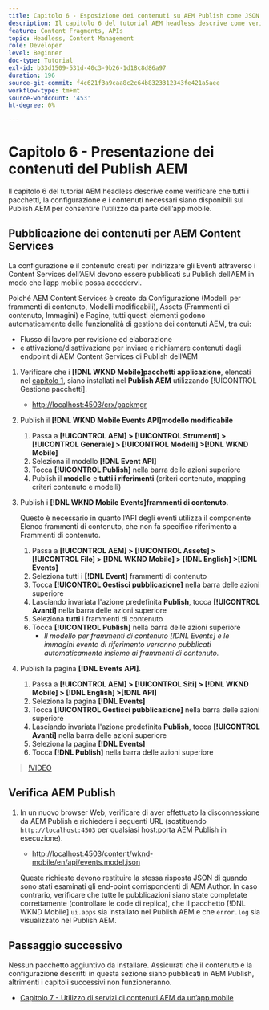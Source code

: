 ```yaml
---
title: Capitolo 6 - Esposizione dei contenuti su AEM Publish come JSON - Content Services
description: Il capitolo 6 del tutorial AEM headless descrive come verificare che tutti i pacchetti, la configurazione e i contenuti necessari siano disponibili sul Publish AEM per consentire l’utilizzo dall’app mobile.
feature: Content Fragments, APIs
topic: Headless, Content Management
role: Developer
level: Beginner
doc-type: Tutorial
exl-id: b33d1509-531d-40c3-9b26-1d18c8d86a97
duration: 196
source-git-commit: f4c621f3a9caa8c2c64b8323312343fe421a5aee
workflow-type: tm+mt
source-wordcount: '453'
ht-degree: 0%

---
```


# Capitolo 6 - Presentazione dei contenuti del Publish AEM

Il capitolo 6 del tutorial AEM headless descrive come verificare che tutti i pacchetti, la configurazione e i contenuti necessari siano disponibili sul Publish AEM per consentire l’utilizzo da parte dell’app mobile.

## Pubblicazione dei contenuti per AEM Content Services

La configurazione e il contenuto creati per indirizzare gli Eventi attraverso i Content Services dell’AEM devono essere pubblicati su Publish dell’AEM in modo che l’app mobile possa accedervi.

Poiché AEM Content Services è creato da Configurazione (Modelli per frammenti di contenuto, Modelli modificabili), Assets (Frammenti di contenuto, Immagini) e Pagine, tutti questi elementi godono automaticamente delle funzionalità di gestione dei contenuti AEM, tra cui:

* Flusso di lavoro per revisione ed elaborazione
* e attivazione/disattivazione per inviare e richiamare contenuti dagli endpoint di AEM Content Services di Publish dell’AEM

1. Verificare che i **[!DNL WKND Mobile]pacchetti applicazione**, elencati nel [capitolo 1](./chapter-1.md#wknd-mobile-application-packages), siano installati nel **Publish AEM** utilizzando [!UICONTROL Gestione pacchetti].
   * [http://localhost:4503/crx/packmgr](http://localhost:4503/crx/packmgr)

1. Publish il **[!DNL WKND Mobile Events API]modello modificabile**
   1. Passa a **[!UICONTROL AEM] > [!UICONTROL Strumenti] > [!UICONTROL Generale] > [!UICONTROL Modelli] >[!DNL WKND Mobile]**
   1. Seleziona il modello **[!DNL Event API]**
   1. Tocca **[!UICONTROL Publish]** nella barra delle azioni superiore
   1. Publish il **modello** e **tutti i riferimenti** (criteri contenuto, mapping criteri contenuto e modelli)

1. Publish i **[!DNL WKND Mobile Events]frammenti di contenuto**.

   Questo è necessario in quanto l’API degli eventi utilizza il componente Elenco frammenti di contenuto, che non fa specifico riferimento a Frammenti di contenuto.

   1. Passa a **[!UICONTROL AEM] > [!UICONTROL Assets] > [!UICONTROL File] > [!DNL WKND Mobile] > [!DNL English] >[!DNL Events]**
   1. Seleziona tutti i **[!DNL Event]** frammenti di contenuto
   1. Tocca **[!UICONTROL Gestisci pubblicazione]** nella barra delle azioni superiore
   1. Lasciando invariata l&#39;azione predefinita **Publish**, tocca **[!UICONTROL Avanti]** nella barra delle azioni superiore
   1. Seleziona **tutti** i frammenti di contenuto
   1. Tocca **[!UICONTROL Publish]** nella barra delle azioni superiore
      * *Il modello per frammenti di contenuto [!DNL Events] e le immagini evento di riferimento verranno pubblicati automaticamente insieme ai frammenti di contenuto.*

1. Publish la pagina **[!DNL Events API]**.
   1. Passa a **[!UICONTROL AEM] > [!UICONTROL Siti] > [!DNL WKND Mobile] > [!DNL English] >[!DNL API]**
   1. Seleziona la pagina **[!DNL Events]**
   1. Tocca **[!UICONTROL Gestisci pubblicazione]** nella barra delle azioni superiore
   1. Lasciando invariata l&#39;azione predefinita **Publish**, tocca **[!UICONTROL Avanti]** nella barra delle azioni superiore
   1. Seleziona la pagina **[!DNL Events]**
   1. Tocca **[!DNL Publish]** nella barra delle azioni superiore

>[!VIDEO](https://video.tv.adobe.com/v/28343?quality=12&learn=on)

## Verifica AEM Publish

1. In un nuovo browser Web, verificare di aver effettuato la disconnessione da AEM Publish e richiedere i seguenti URL (sostituendo `http://localhost:4503` per qualsiasi host:porta AEM Publish in esecuzione).

   * [http://localhost:4503/content/wknd-mobile/en/api/events.model.json](http://localhost:4503/content/wknd-mobile/en/api/events.model.tidy.json)

   Queste richieste devono restituire la stessa risposta JSON di quando sono stati esaminati gli end-point corrispondenti di AEM Author. In caso contrario, verificare che tutte le pubblicazioni siano state completate correttamente (controllare le code di replica), che il pacchetto [!DNL WKND Mobile] `ui.apps` sia installato nel Publish AEM e che `error.log` sia visualizzato nel Publish AEM.

## Passaggio successivo

Nessun pacchetto aggiuntivo da installare. Assicurati che il contenuto e la configurazione descritti in questa sezione siano pubblicati in AEM Publish, altrimenti i capitoli successivi non funzioneranno.

* [Capitolo 7 - Utilizzo di servizi di contenuti AEM da un’app mobile](./chapter-7.md)

